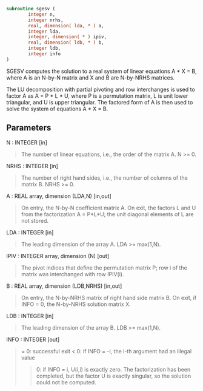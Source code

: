 ```fortran
subroutine sgesv (
        integer n,
        integer nrhs,
        real, dimension( lda, * ) a,
        integer lda,
        integer, dimension( * ) ipiv,
        real, dimension( ldb, * ) b,
        integer ldb,
        integer info
)
```

SGESV computes the solution to a real system of linear equations
A \* X = B,
where A is an N-by-N matrix and X and B are N-by-NRHS matrices.

The LU decomposition with partial pivoting and row interchanges is
used to factor A as
A = P \* L \* U,
where P is a permutation matrix, L is unit lower triangular, and U is
upper triangular.  The factored form of A is then used to solve the
system of equations A \* X = B.

## Parameters
N : INTEGER [in]
> The number of linear equations, i.e., the order of the
> matrix A.  N >= 0.

NRHS : INTEGER [in]
> The number of right hand sides, i.e., the number of columns
> of the matrix B.  NRHS >= 0.

A : REAL array, dimension (LDA,N) [in,out]
> On entry, the N-by-N coefficient matrix A.
> On exit, the factors L and U from the factorization
> A = P\*L\*U; the unit diagonal elements of L are not stored.

LDA : INTEGER [in]
> The leading dimension of the array A.  LDA >= max(1,N).

IPIV : INTEGER array, dimension (N) [out]
> The pivot indices that define the permutation matrix P;
> row i of the matrix was interchanged with row IPIV(i).

B : REAL array, dimension (LDB,NRHS) [in,out]
> On entry, the N-by-NRHS matrix of right hand side matrix B.
> On exit, if INFO = 0, the N-by-NRHS solution matrix X.

LDB : INTEGER [in]
> The leading dimension of the array B.  LDB >= max(1,N).

INFO : INTEGER [out]
> = 0:  successful exit
> < 0:  if INFO = -i, the i-th argument had an illegal value
> > 0:  if INFO = i, U(i,i) is exactly zero.  The factorization
> has been completed, but the factor U is exactly
> singular, so the solution could not be computed.
